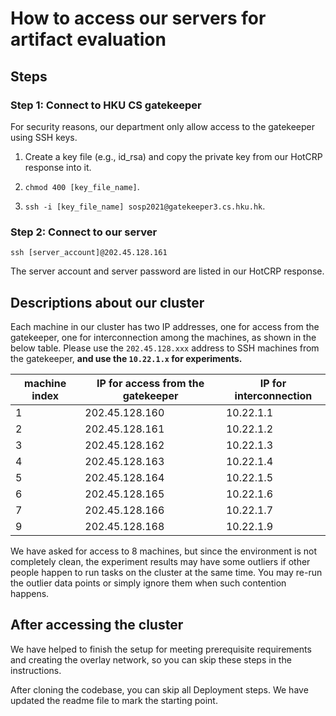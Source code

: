 # How to access our servers for artifact evaluation

## Steps

### Step 1: Connect to HKU CS gatekeeper

For security reasons, our department only allow access to the gatekeeper using SSH keys.

1. Create a key file (e.g., id_rsa) and copy the private key from our HotCRP response into it.

2. `chmod 400 [key_file_name]`.

3. `ssh -i [key_file_name] sosp2021@gatekeeper3.cs.hku.hk`.

### Step 2: Connect to our server

    ssh [server_account]@202.45.128.161

The server account and server password are listed in our HotCRP response.

## Descriptions about our cluster

Each machine in our cluster has two IP addresses, one for access from the
gatekeeper, one for interconnection among the machines, as shown in the below
table. Please use the `202.45.128.xxx` address to SSH machines from the
gatekeeper, **and use the `10.22.1.x` for experiments.**

| machine index | IP for access from the gatekeeper | IP for interconnection |
| ------------- | --------------------------------- | ---------------------- |
| 1             | 202.45.128.160                    | 10.22.1.1              |
| 2             | 202.45.128.161                    | 10.22.1.2              |
| 3             | 202.45.128.162                    | 10.22.1.3              |
| 4             | 202.45.128.163                    | 10.22.1.4              |
| 5             | 202.45.128.164                    | 10.22.1.5              |
| 6             | 202.45.128.165                    | 10.22.1.6              |
| 7             | 202.45.128.166                    | 10.22.1.7              |
| 9             | 202.45.128.168                    | 10.22.1.9              |

We have asked for access to 8 machines, but since the environment is not completely clean,
the experiment results may have some outliers if other people happen to run tasks on the cluster at the same time.
You may re-run the outlier data points or simply ignore them when such contention happens.

## After accessing the cluster

We have helped to finish the setup for meeting prerequisite requirements and
creating the overlay network, so you can skip these steps in the instructions.

After cloning the codebase, you can skip all Deployment steps.
We have updated the readme file to mark the starting point.

